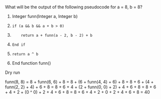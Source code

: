  What will be the output of the following pseudocode for a = 8, b = 8?

1. Integer funn(Integer a, Integer b)
2.     if (a && b && a + b > 0)
3.         return a + funn(a - 2, b - 2) + b
4.     End if
5.     return a ^ b
6. End function funn()

Dry run


funn(8, 8)
= 8 + funn(6, 6) + 8
= 8 + (6 + funn(4, 4) + 6) + 8
= 8 + 6 + (4 + funn(2, 2) + 4) + 6 + 8
= 8 + 6 + 4 + (2 + funn(0, 0) + 2) + 4 + 6 + 8
= 8 + 6 + 4 + 2 + (0 ^ 0) + 2 + 4 + 6 + 8
= 8 + 6 + 4 + 2 + 0 + 2 + 4 + 6 + 8
= 40

